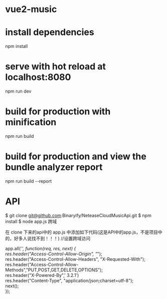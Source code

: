 # vue2-music
# install dependencies
npm install
# serve with hot reload at localhost:8080
npm run dev
# build for production with minification
npm run build
# build for production and view the bundle analyzer report
npm run build --report


# API
$ git clone git@github.com:Binaryify/NeteaseCloudMusicApi.git
$ npm install
$ node app.js
跨域

在 clone 下来的api中的 app.js 中添加如下代码(这是API中的app.js，不是项目中的，好多人说找不到！！！)
//设置跨域访问  

app.all('*', function(req, res, next) {  
    res.header("Access-Control-Allow-Origin", "*");  
    res.header("Access-Control-Allow-Headers", "X-Requested-With");  
    res.header("Access-Control-Allow-Methods","PUT,POST,GET,DELETE,OPTIONS");  
    res.header("X-Powered-By",' 3.2.1')  
    res.header("Content-Type", "application/json;charset=utf-8");  
    next();  
});  
